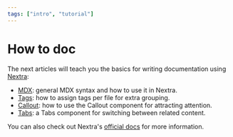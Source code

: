 ```yaml
---
tags: ["intro", "tutorial"]
---
```


# How to doc

The next articles will teach you the basics for writing documentation using
[Nextra](https://nextra.site/):

- [MDX](/how-to-doc/mdx): general MDX syntax and how to use it in Nextra.
- [Tags](/how-to-doc/tags): how to assign tags per file for extra grouping.
- [Callout](/how-to-doc/callout): how to use the Callout component for attracting attention.
- [Tabs](/how-to-doc/tabs): a Tabs component for switching between related content.

You can also check out Nextra's [official docs](https://nextra.site/docs) for more information.

